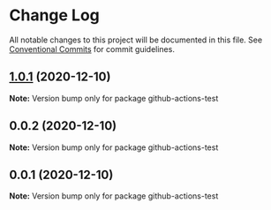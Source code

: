 # Change Log

All notable changes to this project will be documented in this file.
See [Conventional Commits](https://conventionalcommits.org) for commit guidelines.

## [1.0.1](https://github.com/agile-ts/agile/compare/v0.0.2...v1.0.1) (2020-12-10)

**Note:** Version bump only for package github-actions-test






## 0.0.2 (2020-12-10)

**Note:** Version bump only for package github-actions-test





## 0.0.1 (2020-12-10)

**Note:** Version bump only for package github-actions-test
